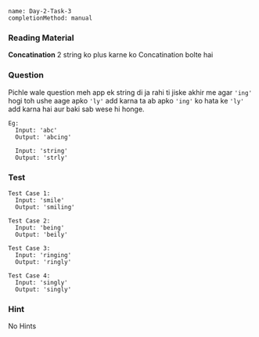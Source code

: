 ```ngMeta
name: Day-2-Task-3
completionMethod: manual
```

### Reading Material
**Concatination**
2 string ko plus karne ko Concatination bolte hai

### Question
Pichle wale question meh app ek string di ja rahi ti jiske akhir me agar `'ing'` hogi toh ushe aage apko `'ly'` add karna ta ab apko `'ing'` ko hata ke `'ly'` add karna hai aur baki sab wese hi honge.

```
Eg:
  Input: 'abc'
  Output: 'abcing'

  Input: 'string'
  Output: 'strly'
```

### Test
```
Test Case 1:
  Input: 'smile'
  Output: 'smiling'
```

```
Test Case 2:
  Input: 'being'
  Output: 'beily'
```

```
Test Case 3:
  Input: 'ringing'
  Output: 'ringly'
```

```
Test Case 4:
  Input: 'singly'
  Output: 'singly'
```

### Hint
No Hints
<!-- string ko maniplute kese karte ha Yeh search karo. -->
